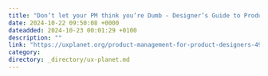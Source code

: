 ```yaml
---
title: "Don’t let your PM think you’re Dumb - Designer’s Guide to Product Management"
date: 2024-10-22 09:50:08 +0000
dateadded: 2024-10-23 00:01:29 +0100
description: ""
link: "https://uxplanet.org/product-management-for-product-designers-49ad4daef037?source=rss----819cc2aaeee0---4"
category:
directory: _directory/ux-planet.md
---
```

